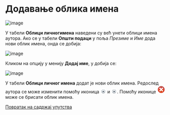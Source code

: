 # Додавање облика имена
 
 ![image](https://user-images.githubusercontent.com/29538544/178780179-6e24dc65-41f2-4a2a-ab32-5864092c794e.png)

У табели **Облици личногимена** наведени су већ унети облици имена аутора. Ако се у табели **Општи подаци** у поља *Презиме* и *Име* дода нови облик имена, онда се добија:   

![image](https://user-images.githubusercontent.com/29538544/178780851-c5824d39-0547-457d-9c3b-bf39e75e760f.png)
 
Кликом на опцију у менију **Додај име**, у добија се:

![image](https://user-images.githubusercontent.com/29538544/178780972-f070f896-5624-4601-abe9-4efaf4c101ea.png)
 
У табели **Облици личног имена** додат је нови облик имена. Редослед аутора се може изменити помоћу иконица ![image](../../images/up.gif) и ![image](../../images/down.gif). Помоћу иконице ![image](../../images/delete24.png) може се брисати облик имена. 

[Повратак на садржај упутства](../../uputstvoDigitalnaDisertacija.md#садржај)
